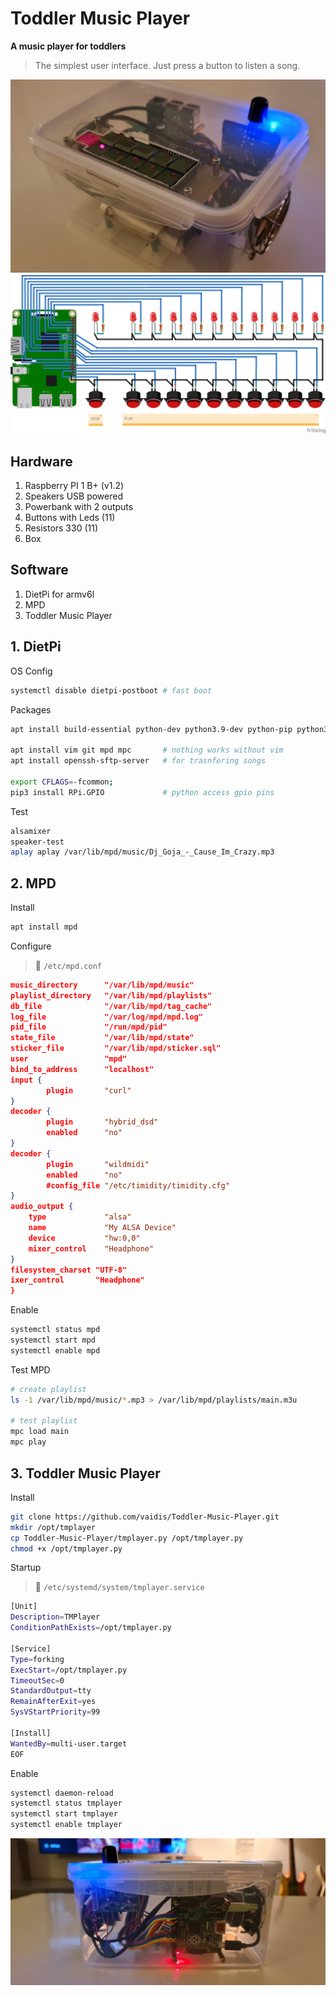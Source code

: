 # Toddler Music Player

**A music player for toddlers**

> The simplest user interface. Just press a button to listen a song.

![tmplayer](tmplayer.jpg)
![wiring](wiring.jpg)

## Hardware

1. Raspberry PI 1 B+ (v1.2)
2. Speakers USB powered
3. Powerbank with 2 outputs
4. Buttons with Leds (11)
5. Resistors 330 (11)
6. Box

## Software

1. DietPi for armv6l
2. MPD
3. Toddler Music Player


## 1. DietPi

OS Config

```bash
systemctl disable dietpi-postboot # fast boot
```

Packages

```bash
apt install build-essential python-dev python3.9-dev python-pip python3-pip

apt install vim git mpd mpc       # nothing works without vim
apt install openssh-sftp-server   # for trasnfering songs

export CFLAGS=-fcommon;
pip3 install RPi.GPIO             # python access gpio pins
```

Test

```bash
alsamixer
speaker-test
aplay aplay /var/lib/mpd/music/Dj_Goja_-_Cause_Im_Crazy.mp3
```

## 2. MPD

Install

```bash
apt install mpd
```

Configure

> :floppy_disk:  `/etc/mpd.conf`

```json
music_directory      "/var/lib/mpd/music"
playlist_directory   "/var/lib/mpd/playlists"
db_file              "/var/lib/mpd/tag_cache"
log_file             "/var/log/mpd/mpd.log"
pid_file             "/run/mpd/pid"
state_file           "/var/lib/mpd/state"
sticker_file         "/var/lib/mpd/sticker.sql"
user                 "mpd"
bind_to_address      "localhost"
input {
        plugin       "curl"
}
decoder {
        plugin       "hybrid_dsd"
        enabled      "no"
}
decoder {
        plugin       "wildmidi"
        enabled      "no"
        #config_file "/etc/timidity/timidity.cfg"
}
audio_output {
	type             "alsa"
	name             "My ALSA Device"
	device           "hw:0,0"
	mixer_control    "Headphone"
}
filesystem_charset "UTF-8"
ixer_control       "Headphone"
}
```

Enable

```bash
systemctl status mpd
systemctl start mpd
systemctl enable mpd
```

Test MPD

```bash
# create playlist
ls -1 /var/lib/mpd/music/*.mp3 > /var/lib/mpd/playlists/main.m3u

# test playlist
mpc load main
mpc play
```

## 3. Toddler Music Player

Install
```bash
git clone https://github.com/vaidis/Toddler-Music-Player.git
mkdir /opt/tmplayer
cp Toddler-Music-Player/tmplayer.py /opt/tmplayer.py
chmod +x /opt/tmplayer.py
```

Startup

> :floppy_disk:  `/etc/systemd/system/tmplayer.service`

```bash
[Unit]
Description=TMPlayer
ConditionPathExists=/opt/tmplayer.py

[Service]
Type=forking
ExecStart=/opt/tmplayer.py
TimeoutSec=0
StandardOutput=tty
RemainAfterExit=yes
SysVStartPriority=99

[Install]
WantedBy=multi-user.target
EOF
```

Enable

```bash
systemctl daemon-reload
systemctl status tmplayer
systemctl start tmplayer
systemctl enable tmplayer
```

![tmplayer](tmplayer.png)